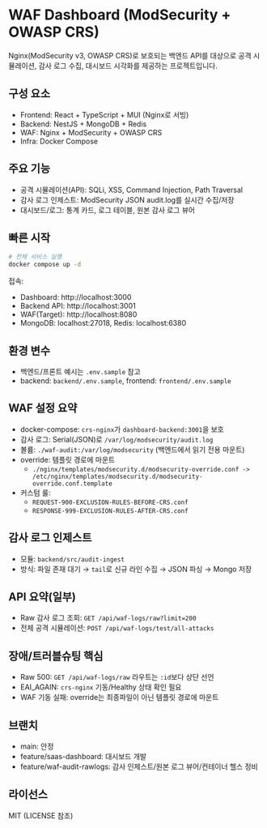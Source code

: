# WAF Dashboard (ModSecurity + OWASP CRS)

Nginx(ModSecurity v3, OWASP CRS)로 보호되는 백엔드 API를 대상으로 공격 시뮬레이션, 감사 로그 수집, 대시보드 시각화를 제공하는 프로젝트입니다.

## 구성 요소
- Frontend: React + TypeScript + MUI (Nginx로 서빙)
- Backend: NestJS + MongoDB + Redis
- WAF: Nginx + ModSecurity + OWASP CRS
- Infra: Docker Compose

## 주요 기능
- 공격 시뮬레이션(API): SQLi, XSS, Command Injection, Path Traversal
- 감사 로그 인제스트: ModSecurity JSON audit.log를 실시간 수집/저장
- 대시보드/로그: 통계 카드, 로그 테이블, 원본 감사 로그 뷰어

## 빠른 시작
```bash
# 전체 서비스 실행
docker compose up -d
```

접속:
- Dashboard: http://localhost:3000
- Backend API: http://localhost:3001
- WAF(Target): http://localhost:8080
- MongoDB: localhost:27018, Redis: localhost:6380

## 환경 변수
-  백엔드/프론트 예시는 `.env.sample` 참고
- backend: `backend/.env.sample`, frontend: `frontend/.env.sample`

## WAF 설정 요약
- docker-compose: `crs-nginx`가 `dashboard-backend:3001`을 보호
- 감사 로그: Serial(JSON)로 `/var/log/modsecurity/audit.log`
- 볼륨: `./waf-audit:/var/log/modsecurity` (백엔드에서 읽기 전용 마운트)
- override: 템플릿 경로에 마운트
  - `./nginx/templates/modsecurity.d/modsecurity-override.conf -> /etc/nginx/templates/modsecurity.d/modsecurity-override.conf.template`
- 커스텀 룰:
  - `REQUEST-900-EXCLUSION-RULES-BEFORE-CRS.conf`
  - `RESPONSE-999-EXCLUSION-RULES-AFTER-CRS.conf`

## 감사 로그 인제스트
- 모듈: `backend/src/audit-ingest`
- 방식: 파일 존재 대기 → `tail`로 신규 라인 수집 → JSON 파싱 → Mongo 저장

## API 요약(일부)
- Raw 감사 로그 조회: `GET /api/waf-logs/raw?limit=200`
- 전체 공격 시뮬레이션: `POST /api/waf-logs/test/all-attacks`

## 장애/트러블슈팅 핵심
- Raw 500: `GET /api/waf-logs/raw` 라우트는 `:id`보다 상단 선언
- EAI_AGAIN: `crs-nginx` 기동/Healthy 상태 확인 필요
- WAF 기동 실패: override는 최종파일이 아닌 템플릿 경로에 마운트

## 브랜치
- main: 안정
- feature/saas-dashboard: 대시보드 개발
- feature/waf-audit-rawlogs: 감사 인제스트/원본 로그 뷰어/컨테이너 헬스 정비

## 라이선스
MIT (LICENSE 참조)